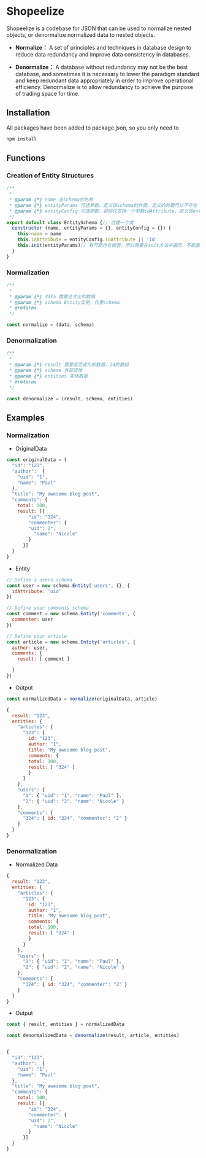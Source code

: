 # Shopeelize
Shopeelize is a codebase for JSON that can be used to normalize nested objects, or denormalize normalized data to nested objects.

- **Normalize：** A set of principles and techniques in database design to reduce data redundancy and improve data consistency in databases.

- **Denormalize：** A database without redundancy may not be the best database, and sometimes it is necessary to lower the paradigm standard and keep redundant data appropriately in order to improve operational efficiency. Denormalize is to allow redundancy to achieve the purpose of trading space for time.

## Installation
All packages have been added to package.json, so you only need to

```bash
npm install
```
## Functions

### Creation of Entity Structures

```javascript
/**
 * 
 * @param {*} name 该schema的名称
 * @param {*} entityParams 可选参数，定义该schema的外键，定义的外键可以不存在
 * @param {*} entityConfig 可选参数，目前仅支持一个参数idAttribute，定义该entity的主键，默认值为字符串'id'
 */
export default class EntitySchema {// 创建一个类
  constructor (name, entityParams = {}, entityConfig = {}) {
    this.name = name
    this.idAttribute = entityConfig.idAttribute || 'id'
    this.init(entityParams)// 有可能存在嵌套，所以需要在init方法中遍历，不能直接使用
  }
}
```

### Normalization
```javascript
/**
 * 
 * @param {*} data 需要范式化的数据
 * @param {*} schema Entity实例，代表schema
 * @returns 
 */

const normalize = (data, schema) 
```

### Denormalization
```javascript
/**
 * 
 * @param {*} result 需要反范式化的数据，id的数组
 * @param {*} schema 外部实体
 * @param {*} entities 实体数据
 * @returns 
 */

const denormalize = (result, schema, entities)
```

## Examples
### Normalization

- OriginalData
```javascript
const originalData = {
  "id": "123",
  "author":  {
    "uid": "1",
    "name": "Paul"
  },
  "title": "My awesome blog post",
  "comments": {
    total: 100,
    result: [{
        "id": "324",
        "commenter": {
        "uid": 2",
          "name": "Nicole"
        }
      }]
  }
}
```

- Entity
```javascript
// Define a users schema
const user = new schema.Entity('users', {}, {
  idAttribute: 'uid'
})

// Define your comments schema
const comment = new schema.Entity('comments', {
  commenter: user
})

// Define your article
const article = new schema.Entity('articles', {
  author: user,
  comments: {
    result: [ comment ]

  }
})
```
- Output
```javascript
const normalizedData = normalize(originalData, article)

{
  result: "123",
  entities: {
    "articles": {
      "123": {
        id: "123",
        author: "1",
        title: "My awesome blog post",
        comments: {
    	total: 100,
    	result: [ "324" ]
        }
      }
    },
    "users": {
      "1": { "uid": "1", "name": "Paul" },
      "2": { "uid": "2", "name": "Nicole" }
    },
    "comments": {
      "324": { id: "324", "commenter": "2" }
    }
  }
}
```

### Denormalization

- Normalized Data
```javascript
{
  result: "123",
  entities: {
    "articles": {
      "123": {
        id: "123",
        author: "1",
        title: "My awesome blog post",
        comments: {
    	total: 100,
    	result: [ "324" ]
        }
      }
    },
    "users": {
      "1": { "uid": "1", "name": "Paul" },
      "2": { "uid": "2", "name": "Nicole" }
    },
    "comments": {
      "324": { id: "324", "commenter": "2" }
    }
  }
}
```
- Output
```javascript
const { result, entities } = normalizedData

const denormalizedData = denormalize(result, article, entities)


{
  "id": "123",
  "author":  {
    "uid": "1",
    "name": "Paul"
  },
  "title": "My awesome blog post",
  "comments": {
    total: 100,
    result: [{
        "id": "324",
        "commenter": {
        "uid": 2",
          "name": "Nicole"
        }
      }]
  }
}
```
